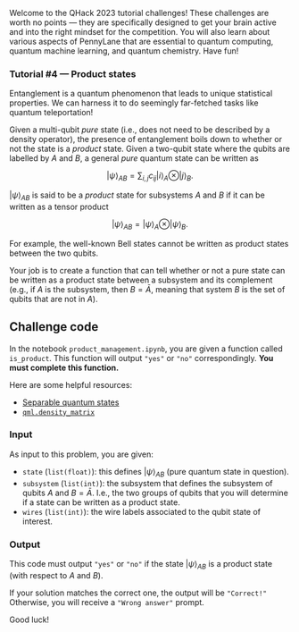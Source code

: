 Welcome to the QHack 2023 tutorial challenges! These challenges are worth no points — they are specifically designed to get your brain active and into the right mindset for the competition. You will also learn about various aspects of PennyLane that are essential to quantum computing, quantum machine learning, and quantum chemistry. Have fun!

### Tutorial \#4 — Product states

Entanglement is a quantum phenomenon that leads to unique statistical properties. We can harness it to do seemingly far-fetched tasks like quantum teleportation! 

Given a multi-qubit *pure* state (i.e., does not need to be described
by a density operator), the presence of entanglement boils down to
whether or not the state is a *product* state. Given a two-qubit state where the qubits are labelled by $A$ and $B$, a general *pure* quantum state can be written as 

$$
\vert \psi \rangle_{AB} = \sum_{i,j} c_{ij} \vert i \rangle_A \otimes \vert j \rangle_B .
$$

$\vert \psi \rangle_{AB}$ is said to be a *product* state for subsystems
$A$ and $B$ if it can be written as a tensor product

$$
\vert \psi \rangle_{AB} = \vert \psi \rangle_A \otimes \vert \psi \rangle_B.
$$

For example, the well-known Bell states cannot be written as product states 
between the two qubits.

Your job is to create a function that can tell whether or not a pure state can 
be written as a product state between a subsystem and its complement (e.g., if 
$A$ is the subsystem, then $B = \bar{A}$, meaning that system $B$ is the set of qubits that are not in $A$).

## Challenge code

In the notebook `product_management.ipynb`, you are given a function called `is_product`. This function will output `"yes"` or `"no"` correspondingly. **You must complete this function.**

Here are some helpful resources:

- [Separable quantum states](https://en.wikipedia.org/wiki/Separable_state)
- [`qml.density_matrix`](https://docs.pennylane.ai/en/stable/code/api/pennylane.density_matrix.html)

### Input 

As input to this problem, you are given:

- `state` (`list(float)`): this defines $\vert \psi \rangle_{AB}$ (pure quantum state in question).
- `subsystem` (`list(int)`): the subsystem that defines the subsystem of qubits $A$ 
  and $B = \bar{A}$. I.e., the two groups of qubits that you will
  determine if a state can be written as a product state.
- `wires` (`list(int)`): the wire labels associated to the qubit state of interest.

### Output

This code must output `"yes"` or `"no"` if the state $\vert \psi
\rangle_{AB}$ is a product state (with respect to $A$ and $B$).

If your solution matches the correct one, the output will be `"Correct!"` Otherwise, you will receive a `"Wrong answer"` prompt.

Good luck!
